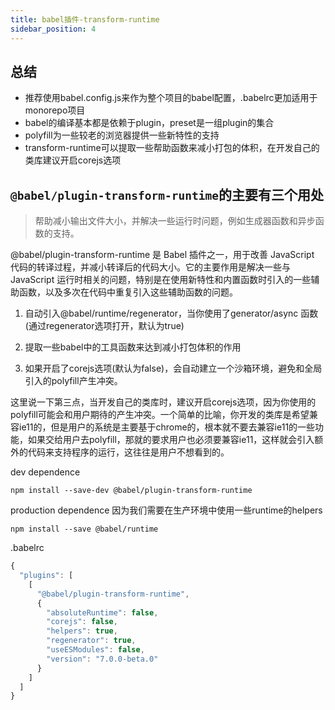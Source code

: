 ```yaml
---
title: babel插件-transform-runtime
sidebar_position: 4
---
```


## 总结
- 推荐使用babel.config.js来作为整个项目的babel配置，.babelrc更加适用于monorepo项目
- babel的编译基本都是依赖于plugin，preset是一组plugin的集合
- polyfill为一些较老的浏览器提供一些新特性的支持
- transform-runtime可以提取一些帮助函数来减小打包的体积，在开发自己的类库建议开启corejs选项

## `@babel/plugin-transform-runtime`的主要有三个用处
> 帮助减小输出文件大小，并解决一些运行时问题，例如生成器函数和异步函数的支持。

@babel/plugin-transform-runtime 是 Babel 插件之一，用于改善 JavaScript 代码的转译过程，并减小转译后的代码大小。它的主要作用是解决一些与 JavaScript 运行时相关的问题，特别是在使用新特性和内置函数时引入的一些辅助函数，以及多次在代码中重复引入这些辅助函数的问题。

1. 自动引入@babel/runtime/regenerator，当你使用了generator/async
函数(通过regenerator选项打开，默认为true)

2. 提取一些babel中的工具函数来达到减小打包体积的作用

3. 如果开启了corejs选项(默认为false)，会自动建立一个沙箱环境，避免和全局引入的polyfill产生冲突。

这里说一下第三点，当开发自己的类库时，建议开启corejs选项，因为你使用的polyfill可能会和用户期待的产生冲突。一个简单的比喻，你开发的类库是希望兼容ie11的，但是用户的系统是主要基于chrome的，根本就不要去兼容ie11的一些功能，如果交给用户去polyfill，那就的要求用户也必须要兼容ie11，这样就会引入额外的代码来支持程序的运行，这往往是用户不想看到的。


dev dependence
```
npm install --save-dev @babel/plugin-transform-runtime
```
 
production dependence
因为我们需要在生产环境中使用一些runtime的helpers
```
npm install --save @babel/runtime
```

.babelrc
```js
{
  "plugins": [
    [
      "@babel/plugin-transform-runtime",
      {
        "absoluteRuntime": false,
        "corejs": false,
        "helpers": true,
        "regenerator": true,
        "useESModules": false,
        "version": "7.0.0-beta.0"
      }
    ]
  ]
}
```
